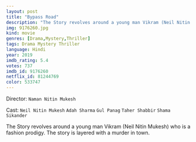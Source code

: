 ```yaml
---
layout: post
title: "Bypass Road"
description: "The Story revolves around a young man Vikram (Neil Nitin Mukesh) who is a fashion prodigy. The story is layered with a murder in town..."
img: 9176260.jpg
kind: movie
genres: [Drama,Mystery,Thriller]
tags: Drama Mystery Thriller 
language: Hindi
year: 2019
imdb_rating: 5.4
votes: 737
imdb_id: 9176260
netflix_id: 81244769
color: 533747
---
```

Director: `Naman Nitin Mukesh`  

Cast: `Neil Nitin Mukesh` `Adah Sharma` `Gul Panag` `Taher Shabbir` `Shama Sikander` 

The Story revolves around a young man Vikram (Neil Nitin Mukesh) who is a fashion prodigy. The story is layered with a murder in town.